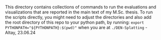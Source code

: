 This directory contains collections of commands to run the evaluations and visualizations that are reported in the main text of my M.Sc. thesis. To run the scripts directly, you might need to adjust the directories and also add the root directory of this repo to your python path, by running: `export PYTHONPATH="${PYTHONPATH}:$(pwd)"` when you are at `./DEN-Splatting`
-Altay, 23.06.24